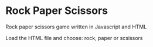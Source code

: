# Rock Paper Scissors

Rock paper scissors game written in Javascript and HTML

Load the HTML file and choose: rock, paper or scsissors
